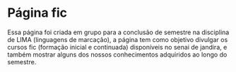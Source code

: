 <h1>Página fic</h1>
<p>Essa página foi criada em grupo para a conclusão de semestre na disciplina de LIMA (linguagens de marcação), a página tem como objetivo divulgar os cursos fic
(formação inicial e continuada) disponíveis no senai de jandira, e também mostrar alguns dos nossos conhecimentos adquiridos ao longo do semestre.</p>
